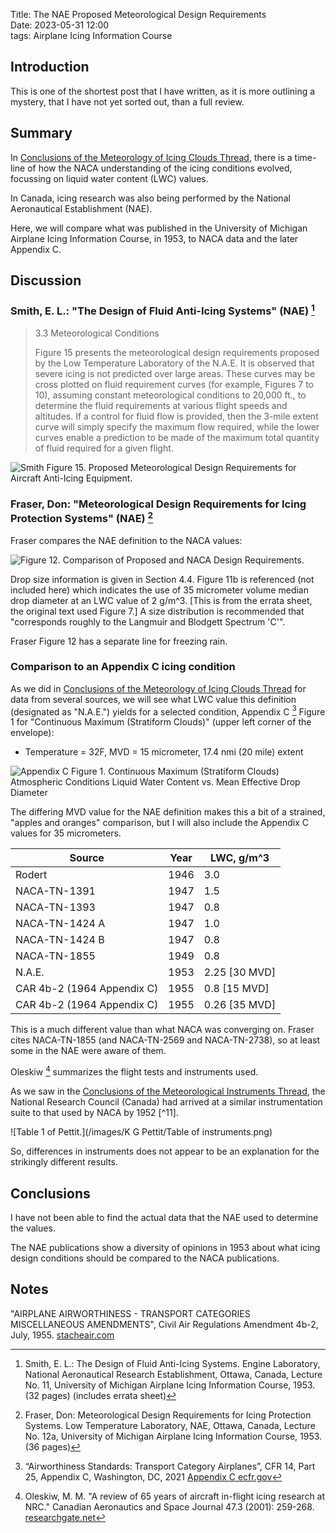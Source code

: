 Title: The NAE Proposed Meteorological Design Requirements   
Date: 2023-05-31 12:00  
tags: Airplane Icing Information Course  

## Introduction  

This is one of the shortest post that I have written, 
as it is more outlining a mystery, that I have not yet sorted out, than a full review.  

## Summary  

In [Conclusions of the Meteorology of Icing Clouds Thread]({filename}Conclusions%20of%20the%20Meteorology%20of%20Icing%20Clouds%20Thread.md#tracking-lwc-values), 
there is a time-line of how the NACA understanding of the icing conditions evolved, 
focussing on liquid water content (LWC) values. 

In Canada, icing research was also being performed by the National Aeronautical Establishment (NAE). 

Here, we will compare what was published in the 
University of Michigan Airplane Icing Information Course, in 1953,
to NACA data and the later Appendix C.

## Discussion 

### Smith, E. L.: "The Design of Fluid Anti-Icing Systems" (NAE) [^1]  

>3.3 Meteorological Conditions  
> 
>Figure 15 presents the meteorological design requirements proposed by the Low 
Temperature Laboratory of the N.A.E. 
It is observed that severe icing is not predicted over large areas. 
These curves may be cross plotted on fluid requirement 
curves (for example, Figures 7 to 10), assuming constant meteorological conditions 
to 20,000 ft., to determine the fluid requirements at various flight speeds and 
altitudes. If a control for fluid flow is provided, then the 3-mile extent curve 
will simply specify the maximum flow required, while the lower curves enable a 
prediction to be made of the maximum total quantity of fluid required for a given 
flight.

![Smith Figure 15. Proposed Meteorological Design Requirements 
for Aircraft Anti-Icing Equipment.](images%2FFraser%20Flight%2FSmith%20Figure%2015.png)  

### Fraser, Don: "Meteorological Design Requirements for Icing Protection Systems" (NAE) [^2]  

Fraser compares the NAE definition to the NACA values: 

![Figure 12. Comparison of Proposed and NACA Design Requirements.](images%2FFraser%20Flight%2FFigure%2012.png)  

Drop size information is given in Section 4.4. 
Figure 11b is referenced (not included here) which indicates the use of 
35 micrometer volume median drop diameter at an LWC value of 2 g/m^3. 
[This is from the errata sheet, the original text used Figure 7.] 
A size distribution is recommended that "corresponds roughly to the Langmuir and Blodgett Spectrum 'C'". 

Fraser Figure 12 has a separate line for freezing rain. 

### Comparison to an Appendix C icing condition  

As we did in 
[Conclusions of the Meteorology of Icing Clouds Thread]({filename}Conclusions%20of%20the%20Meteorology%20of%20Icing%20Clouds%20Thread.md#tracking-lwc-values) 
for data from several sources, 
we will see what LWC value this definition (designated as "N.A.E.") yields 
for a selected condition, Appendix C [^3] Figure 1
for "Continuous Maximum (Stratiform Clouds)" (upper left corner of the envelope):  

- Temperature = 32F, MVD = 15 micrometer, 17.4 nmi (20 mile) extent  

![Appendix C Figure 1. Continuous Maximum (Stratiform Clouds) 
Atmospheric Conditions 
Liquid Water Content vs. Mean Effective Drop Diameter](images%2FAppCfig1.png)  

The differing MVD value for the NAE definition makes this a bit of a strained, 
"apples and oranges" comparison, but I will also include the Appendix C 
values for 35 micrometers. 

| Source                     | Year | LWC, g/m^3    |
|----------------------------|------|---------------|
| Rodert                     | 1946 | 3.0           |
| NACA-TN-1391               | 1947 | 1.5           |
| NACA-TN-1393               | 1947 | 0.8           |
| NACA-TN-1424 A             | 1947 | 1.0           |
| NACA-TN-1424 B             | 1947 | 0.8           |
| NACA-TN-1855               | 1949 | 0.8           |
| N.A.E.                     | 1953 | 2.25 [30 MVD] |
| CAR 4b-2 (1964 Appendix C) | 1955 | 0.8  [15 MVD] |
| CAR 4b-2 (1964 Appendix C) | 1955 | 0.26 [35 MVD] |

This is a much different value than what NACA was converging on. 
Fraser cites NACA-TN-1855 (and NACA-TN-2569 and NACA-TN-2738), 
so at least some in the NAE were aware of them. 

Oleskiw [^5] summarizes the flight tests and instruments used. 

As we saw in the 
[Conclusions of the Meteorological Instruments Thread]({filename}Conclusions%20of%20the%20Meteorological%20Instruments%20Thread.md), 
the National Research Council (Canada) had arrived at a similar instrumentation suite to that used by NACA by 1952 [^11].    

![Table 1 of Pettit.](/images/K G Pettit/Table of instruments.png)  

So, differences in instruments does not appear to be an explanation for the strikingly different results. 

## Conclusions  

I have not been able to find the actual data that the NAE used to determine the values. 

The NAE publications show a diversity of opinions in 1953 about what icing design conditions should be 
compared to the NACA publications. 

## Notes  

[^1]: Smith, E. L.: The Design of Fluid Anti-Icing Systems. Engine Laboratory, National Aeronautical Research Establishment, Ottawa, Canada, Lecture No. 11, University of Michigan Airplane Icing Information Course, 1953.  (32 pages) (includes errata sheet)  
[^2]: Fraser, Don: Meteorological Design Requirements for Icing Protection Systems. Low Temperature Laboratory, NAE, Ottawa, Canada, Lecture No. 12a, University of Michigan Airplane Icing Information Course, 1953.  (36 pages) 
[^3]: “Airworthiness Standards: Transport Category Airplanes”, CFR 14, Part 25, Appendix C, Washington, DC, 2021 [Appendix C ecfr.gov](https://www.ecfr.gov/current/title-14/chapter-I/subchapter-C/part-25/appendix-Appendix%20C%20to%20Part%2025)  
[^4]:
"AIRPLANE AIRWORTHINESS - TRANSPORT CATEGORIES MISCELLANEOUS AMENDMENTS", Civil Air Regulations Amendment 4b-2, July, 1955. 
[stacheair.com](http://www.stacheair.com/data/At%20Work%209B%20Repair%20Station%20CD/Data%20Info/CAR%27s/CAR%20Part%20%204b/PDF/Part%2004b-02.pdf)  
[^5]: Oleskiw, M. M. "A review of 65 years of aircraft in-flight icing research at NRC." Canadian Aeronautics and Space Journal 47.3 (2001): 259-268. [researchgate.net](https://www.researchgate.net/publication/44057561_A_Review_of_65_Years_of_Aircraft_In-Flight_Icing_Research_at_NRC)  
[^6]: Pettit, K. G.: "'The Rockcliffe Ice Wagon' and its role in Canadian icing research." Publ. R. Met. Soc. Canad. Branch, Toronto 2 (1951). [cmosarchives.ca](http://cmosarchives.ca/RMS/r0205.pdf)  
